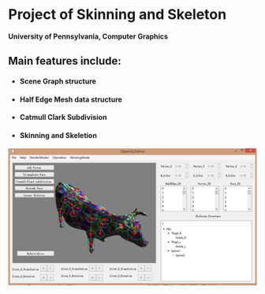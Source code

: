 Project of Skinning and Skeleton
======================

**University of Pennsylvania, Computer Graphics**

Main features include:   
----------------------------  
* #### Scene Graph structure    
* #### Half Edge Mesh data structure      
* #### Catmull Clark Subdivision        
* #### Skinning and Skeletion

![](./screencut.png)
            

